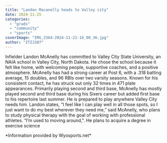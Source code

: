 ```yaml
---
title: "Landon Macanelly heads to Valley city"
date: 2024-11-25
categories: 
  - "grads"
  - "community"
  - "sports"
coverImage: "IMG_2364-2024-11-22-16_00_36.jpg"
author: "ITZJ307"
---
```


Infielder Landon McAnelly has committed to Valley City State University, an NAIA school in Valley City, North Dakota. He chose the school because it felt like home, with welcoming people, supportive coaches, and a positive atmosphere. McAnelly has had a strong career at Post 6, with a .318 batting average, 15 doubles, and 96 RBIs over two varsity seasons. Known for his consistent contact, he has struck out only 32 times in 471 plate appearances. Primarily playing second and third base, McAnelly has mostly played second and third base during his Sixers career but added first base to his repertoire last summer. He is prepared to play anywhere Valley City needs him. Landon states, “I feel like I can play well in all those spots, so I just want to do my best wherever they need me,” said McAnelly, who plans to study physical therapy with the goal of working with professional athletes. “I’m used to moving around,". He plans to acquire a degree in exercise science

\*Information provided by Wyosports.net\*
